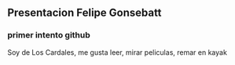 ## Presentacion Felipe Gonsebatt
### primer intento github
Soy de Los Cardales, me gusta leer, mirar peliculas, remar en kayak 
